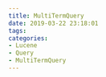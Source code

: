 ```yaml
---
title: MultiTermQuery
date: 2019-03-22 23:18:01
tags:
categories:
- Lucene
- Query
- MultiTermQuery
---
```

